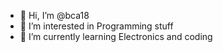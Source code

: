 - 👋 Hi, I’m @bca18
- 👀 I’m interested in Programming stuff
- 🌱 I’m currently learning Electronics and coding

<!---
bca18/bca18 is a ✨ special ✨ repository because its `README.md` (this file) appears on your GitHub profile.
You can click the Preview link to take a look at your changes.
--->
